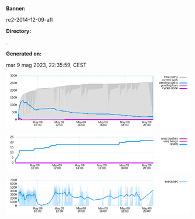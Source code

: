 **Banner:**

re2-2014-12-09-afl

**Directory:**

.

**Generated on:**

mar 9 mag 2023, 22:35:59, CEST

![](high_freq.png)

![](low_freq.png)

![](exec_speed.png)
